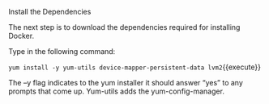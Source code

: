 Install the Dependencies

The next step is to download the dependencies required for installing 
Docker.

Type in the following command:

`yum install -y yum-utils device-mapper-persistent-data lvm2`{{execute}}

The –y flag indicates to the yum installer it should answer “yes” to any 
prompts that come up. Yum-utils adds the yum-config-manager.
